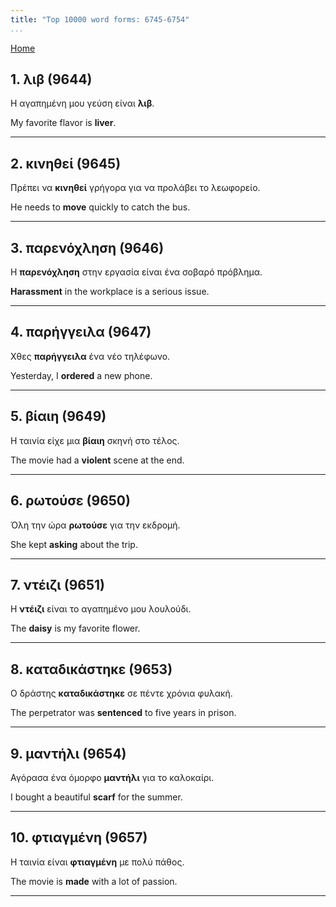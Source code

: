 ```yaml
---
title: "Top 10000 word forms: 6745-6754"
...
```


[Home](./) 

## 1. λιβ (9644)

Η αγαπημένη μου γεύση είναι **λιβ**.

My favorite flavor is **liver**.

---

## 2. κινηθεί (9645)

Πρέπει να **κινηθεί** γρήγορα για να προλάβει το λεωφορείο.

He needs to **move** quickly to catch the bus.

---

## 3. παρενόχληση (9646)

Η **παρενόχληση** στην εργασία είναι ένα σοβαρό πρόβλημα.  

**Harassment** in the workplace is a serious issue.

---

## 4. παρήγγειλα (9647)

Χθες **παρήγγειλα** ένα νέο τηλέφωνο.  

Yesterday, I **ordered** a new phone.

---

## 5. βίαιη (9649)

Η ταινία είχε μια **βίαιη** σκηνή στο τέλος.  

The movie had a **violent** scene at the end.

---

## 6. ρωτούσε (9650)

Όλη την ώρα **ρωτούσε** για την εκδρομή.

She kept **asking** about the trip.

---

## 7. ντέιζι (9651)

Η **ντέιζι** είναι το αγαπημένο μου λουλούδι.  

The **daisy** is my favorite flower.

---

## 8. καταδικάστηκε (9653)

Ο δράστης **καταδικάστηκε** σε πέντε χρόνια φυλακή.  

The perpetrator was **sentenced** to five years in prison.

---

## 9. μαντήλι (9654)

Αγόρασα ένα όμορφο **μαντήλι** για το καλοκαίρι.  

I bought a beautiful **scarf** for the summer.

---

## 10. φτιαγμένη (9657)

Η ταινία είναι **φτιαγμένη** με πολύ πάθος.  

The movie is **made** with a lot of passion.

---

